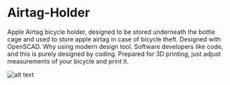 # Airtag-Holder
Apple Airtag bicycle holder, designed to be stored underneath the bottle cage and used to store apple airtag in case of bicycle theft. Designed with OpenSCAD. Why using modern design tool. Software developers like code, and this is purely designed by coding. Prepared for 3D printing, just adjust measurements of your bicycle and print it. 

![alt text](https://github.com/[markozivanic]/[Airtag-Holder]/image.jpeg?raw=true)
